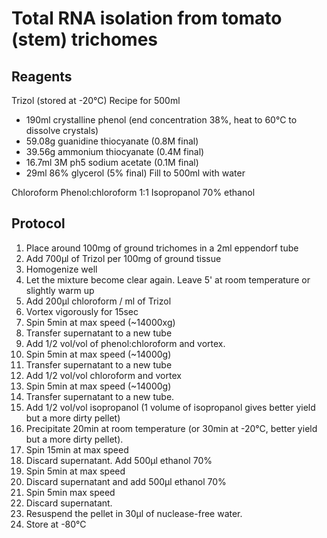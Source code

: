 # Total RNA isolation from tomato (stem) trichomes

## Reagents
Trizol (stored at -20°C)
Recipe for 500ml
*  190ml crystalline phenol (end concentration 38%, heat to 60°C to dissolve crystals)
*  59.08g guanidine thiocyanate (0.8M final)
*  39.56g ammonium thiocyanate  (0.4M final)
*  16.7ml 3M ph5 sodium acetate (0.1M final)
*  29ml 86% glycerol (5% final)
Fill to 500ml with water

Chloroform
Phenol:chloroform 1:1
Isopropanol
70% ethanol

## Protocol
1.  Place around 100mg of ground trichomes in a 2ml eppendorf tube
2.  Add 700µl of Trizol per 100mg of ground tissue
3.  Homogenize well
4.  Let the mixture become clear again. Leave 5' at room temperature or slightly warm up
5.  Add 200µl chloroform / ml of Trizol
6.  Vortex vigorously for 15sec
7.  Spin 5min at max speed (~14000xg)
8.  Transfer supernatant to a new tube
9.  Add 1/2 vol/vol of phenol:chloroform and vortex. 
10. Spin 5min at max speed (~14000g)
11. Transfer supernatant to a new tube
12. Add 1/2 vol/vol chloroform and vortex
13. Spin 5min at max speed (~14000g)
14. Transfer supernatant to a new tube. 
15. Add 1/2 vol/vol isopropanol (1 volume of isopropanol gives better yield but a more dirty pellet)
16. Precipitate 20min at room temperature (or 30min at -20°C, better yield but a more dirty pellet).
17. Spin 15min at max speed 
18. Discard supernatant. Add 500µl ethanol 70%
19. Spin 5min at max speed
20. Discard supernatant and add 500µl ethanol 70%
21. Spin 5min max speed
22. Discard supernatant. 
23. Resuspend the pellet in 30µl of nuclease-free water.
24. Store at -80°C


